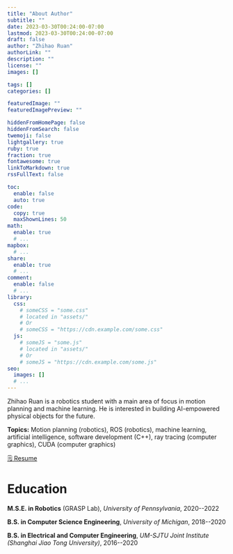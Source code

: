 ```yaml
---
title: "About Author"
subtitle: ""
date: 2023-03-30T00:24:00-07:00
lastmod: 2023-03-30T00:24:00-07:00
draft: false
author: "Zhihao Ruan"
authorLink: ""
description: ""
license: ""
images: []

tags: []
categories: []

featuredImage: ""
featuredImagePreview: ""

hiddenFromHomePage: false
hiddenFromSearch: false
twemoji: false
lightgallery: true
ruby: true
fraction: true
fontawesome: true
linkToMarkdown: true
rssFullText: false

toc:
  enable: false
  auto: true
code:
  copy: true
  maxShownLines: 50
math:
  enable: true
  # ...
mapbox:
  # ...
share:
  enable: true
  # ...
comment:
  enable: false
  # ...
library:
  css:
    # someCSS = "some.css"
    # located in "assets/"
    # Or
    # someCSS = "https://cdn.example.com/some.css"
  js:
    # someJS = "some.js"
    # located in "assets/"
    # Or
    # someJS = "https://cdn.example.com/some.js"
seo:
  images: []
  # ...
---
```


Zhihao Ruan is a robotics student with a main area of focus in motion planning and machine learning. He is interested in building AI-empowered physical objects for the future.

**Topics:** Motion planning (robotics), ROS (robotics), machine learning, artificial intelligence, software development (C++), ray tracing (computer graphics), CUDA (computer graphics)

[:spiral_notepad: Resume](/files/Resume.pdf)

# Education

**M.S.E. in Robotics** (GRASP Lab), *University of Pennsylvania*, 2020--2022

**B.S. in Computer Science Engineering**, *University of Michigan*, 2018--2020

**B.S. in Electrical and Computer Engineering**, *UM-SJTU Joint Institute (Shanghai Jiao Tong University)*, 2016--2020
